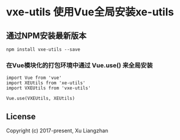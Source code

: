 # vxe-utils 使用Vue全局安装xe-utils

## 通过NPM安装最新版本

``` shell
npm install vxe-utils --save
```

### 在Vue模块化的打包环境中通过 Vue.use() 来全局安装
``` shell
import Vue from 'vue'
import XEUtils from 'xe-utils'
import VXEUtils from 'vxe-utils'

Vue.use(VXEUtils, XEUtils)
```

## License
Copyright (c) 2017-present, Xu Liangzhan